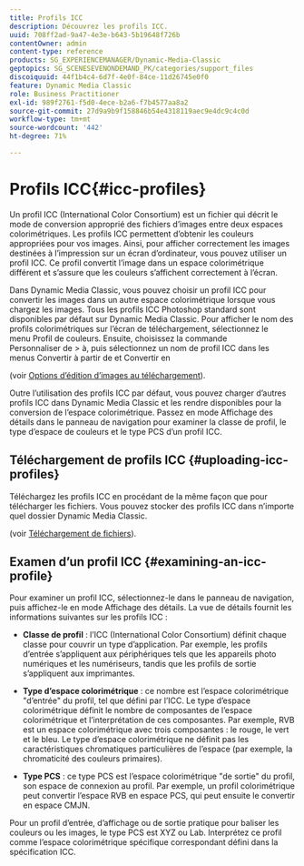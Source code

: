 ```yaml
---
title: Profils ICC
description: Découvrez les profils ICC.
uuid: 708ff2ad-9a47-4e3e-b643-5b19648f726b
contentOwner: admin
content-type: reference
products: SG_EXPERIENCEMANAGER/Dynamic-Media-Classic
geptopics: SG_SCENESEVENONDEMAND_PK/categories/support_files
discoiquuid: 44f1b4c4-6d7f-4e0f-84ce-11d26745e0f0
feature: Dynamic Media Classic
role: Business Practitioner
exl-id: 989f2761-f5d0-4ece-b2a6-f7b4577aa8a2
source-git-commit: 27d9a9b9f158846b54e4318119aec9e4dc9c4c0d
workflow-type: tm+mt
source-wordcount: '442'
ht-degree: 71%

---
```


# Profils ICC{#icc-profiles}

Un profil ICC (International Color Consortium) est un fichier qui décrit le mode de conversion approprié des fichiers d’images entre deux espaces colorimétriques. Les profils ICC permettent d’obtenir les couleurs appropriées pour vos images. Ainsi, pour afficher correctement les images destinées à l’impression sur un écran d’ordinateur, vous pouvez utiliser un profil ICC. Ce profil convertit l’image dans un espace colorimétrique différent et s’assure que les couleurs s’affichent correctement à l’écran.

Dans Dynamic Media Classic, vous pouvez choisir un profil ICC pour convertir les images dans un autre espace colorimétrique lorsque vous chargez les images. Tous les profils ICC Photoshop standard sont disponibles par défaut sur Dynamic Media Classic. Pour afficher le nom des profils colorimétriques sur l’écran de téléchargement, sélectionnez le menu Profil de couleurs. Ensuite, choisissez la commande Personnaliser de > à, puis sélectionnez un nom de profil ICC dans les menus Convertir à partir de et Convertir en 

(voir [Options d’édition d’images au téléchargement](image-editing-options-upload.md#image-editing-options-at-upload)).

Outre l’utilisation des profils ICC par défaut, vous pouvez charger d’autres profils ICC dans Dynamic Media Classic et les rendre disponibles pour la conversion de l’espace colorimétrique. Passez en mode Affichage des détails dans le panneau de navigation pour examiner la classe de profil, le type d’espace de couleurs et le type PCS d’un profil ICC.

## Téléchargement de profils ICC {#uploading-icc-profiles}

Téléchargez les profils ICC en procédant de la même façon que pour télécharger les fichiers. Vous pouvez stocker des profils ICC dans n’importe quel dossier Dynamic Media Classic.

(voir [Téléchargement de fichiers](uploading-files.md#uploading_your_files)).

## Examen d’un profil ICC {#examining-an-icc-profile}

Pour examiner un profil ICC, sélectionnez-le dans le panneau de navigation, puis affichez-le en mode Affichage des détails. La vue de détails fournit les informations suivantes sur les profils ICC :

* **Classe de profil**  : l’ICC (International Color Consortium) définit chaque classe pour couvrir un type d’application. Par exemple, les profils d’entrée s’appliquent aux périphériques tels que les appareils photo numériques et les numériseurs, tandis que les profils de sortie s’appliquent aux imprimantes.

* **Type d’espace colorimétrique**  : ce nombre est l’espace colorimétrique &quot;d’entrée&quot; du profil, tel que défini par l’ICC. Le type d’espace colorimétrique définit le nombre de composantes de l’espace colorimétrique et l’interprétation de ces composantes. Par exemple, RVB est un espace colorimétrique avec trois composantes : le rouge, le vert et le bleu. Le type d’espace colorimétrique ne définit pas les caractéristiques chromatiques particulières de l’espace (par exemple, la chromaticité des couleurs primaires).

* **Type PCS**  : ce type PCS est l’espace colorimétrique &quot;de sortie&quot; du profil, son espace de connexion au profil. Par exemple, un profil colorimétrique peut convertir l’espace RVB en espace PCS, qui peut ensuite le convertir en espace CMJN.

Pour un profil d’entrée, d’affichage ou de sortie pratique pour baliser les couleurs ou les images, le type PCS est XYZ ou Lab. Interprétez ce profil comme l’espace colorimétrique spécifique correspondant défini dans la spécification ICC.
